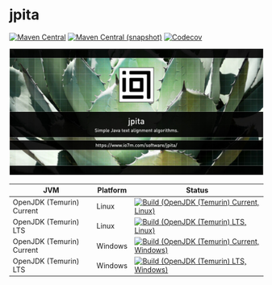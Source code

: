 jpita
===

[![Maven Central](https://img.shields.io/maven-central/v/com.io7m.jpita/com.io7m.jpita.svg?style=flat-square)](http://search.maven.org/#search%7Cga%7C1%7Cg%3A%22com.io7m.jpita%22)
[![Maven Central (snapshot)](https://img.shields.io/nexus/s/https/s01.oss.sonatype.org/com.io7m.jpita/com.io7m.jpita.svg?style=flat-square)](https://s01.oss.sonatype.org/content/repositories/snapshots/com/io7m/jpita/)
[![Codecov](https://img.shields.io/codecov/c/github/io7m/jpita.svg?style=flat-square)](https://codecov.io/gh/io7m/jpita)

![jpita](./src/site/resources/jpita.jpg?raw=true)

| JVM | Platform | Status |
|-----|----------|--------|
| OpenJDK (Temurin) Current | Linux | [![Build (OpenJDK (Temurin) Current, Linux)](https://img.shields.io/github/actions/workflow/status/io7m/jpita/workflows/main.linux.temurin.current.yml?branch=develop)](https://github.com/io7m/jpita/actions?query=workflow%3Amain.linux.temurin.current)|
| OpenJDK (Temurin) LTS | Linux | [![Build (OpenJDK (Temurin) LTS, Linux)](https://img.shields.io/github/actions/workflow/status/io7m/jpita/workflows/main.linux.temurin.lts.yml?branch=develop)](https://github.com/io7m/jpita/actions?query=workflow%3Amain.linux.temurin.lts)|
| OpenJDK (Temurin) Current | Windows | [![Build (OpenJDK (Temurin) Current, Windows)](https://img.shields.io/github/actions/workflow/status/io7m/jpita/workflows/main.windows.temurin.current.yml?branch=develop)](https://github.com/io7m/jpita/actions?query=workflow%3Amain.windows.temurin.current)|
| OpenJDK (Temurin) LTS | Windows | [![Build (OpenJDK (Temurin) LTS, Windows)](https://img.shields.io/github/actions/workflow/status/io7m/jpita/workflows/main.windows.temurin.lts.yml?branch=develop)](https://github.com/io7m/jpita/actions?query=workflow%3Amain.windows.temurin.lts)|
